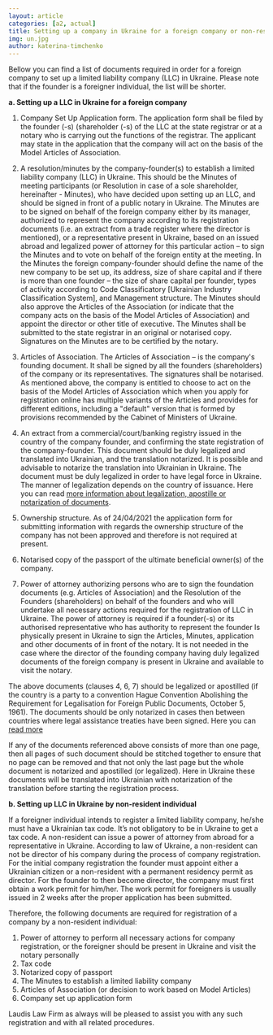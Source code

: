 ```yaml
---
layout: article
categories: [a2, actual]
title: Setting up a company in Ukraine for a foreign company or non-resident individual
img: un.jpg
author: katerina-timchenko
---
```


Bellow you can find a list of documents required in order for a foreign company to set up a limited liability company (LLC) in Ukraine. Please note that 
if the founder is a foreigner individual, the list will be shorter. 

**a. Setting up a LLC in Ukraine for a foreign company**

1. Company Set Up Application form.
 The application form shall be filed by the founder (-s) (shareholder (-s) of the LLC at the state registrar or at a notary who is carrying out the functions of the registrar. The applicant may state in the application that the company will act on the basis of the Model Articles of Association. 

2. A resolution/minutes by the company-founder(s) to establish a limited liability company (LLC) in Ukraine.
 This should be the Minutes of meeting participants (or Resolution in case of a sole shareholder, hereinafter - Minutes), who have decided upon setting up an LLC, and should be signed in front of a public notary in Ukraine. The Minutes are to be signed on behalf of the foreign company either by its manager,
authorized to represent the company according to its registration documents (i.e. an extract from a trade register where the director is mentioned), or a representative present in Ukraine, based on an issued abroad and legalized power of attorney for this particular action – to sign the Minutes and to vote 
on behalf of the foreign entity at the meeting.
 In the Minutes the foreign company-founder should define the name of the new company to be set up, its address, size of share capital and if there is more than one founder – the size of share capital per founder, types of activity according to Code Classificatory [Ukrainian Industry Classification System], 
and Management structure. The Minutes should also approve the Articles of the Association (or indicate that the company acts on the basis of the Model Articles of Association) and appoint the director or other title of executive. The Minutes shall be submitted to the state registrar in an original or notarised copy. Signatures on the Minutes are to be certified by the notary.

3. Articles of Association.
 The Articles of Association – is the company's founding document. It shall be signed by all the founders (shareholders) of the company or its representatives. The signatures shall be notarised. 
As mentioned above, the company is entitled to choose to act on the basis of the Model Articles of Association which when you apply for registration online has multiple variants of the Articles and provides for different editions, including a "default" version that is formed by provisions recommended by the Cabinet of Ministers of Ukraine. 

4. An extract from a commercial/court/banking registry issued in the country of the company founder, and confirming the state registration of the company-founder.
 This document should be duly legalized and translated into Ukrainian, and the  translation notarized. It is possible and advisable to notarize the translation into Ukrainian in Ukraine. 
The document must be duly legalized in order to have legal force in Ukraine. The manner of legalization depends on the country of issuance. Here you can 
read [more information about legalization, apostille or notarization of documents]( http://itin.ua/legalization-of-documents.html).

5. Ownership structure.
 As of 24/04/2021 the application form for submitting information with regards the ownership structure of the company has not been approved and therefore 
is not required at present.

6. Notarised copy of the passport of the ultimate beneficial owner(s) of the company.

7. Power of attorney authorizing persons who are to sign the foundation documents (e.g. Articles of Association) and the Resolution of the Founders (shareholders) on behalf of the founders and who will undertake all necessary actions required for the registration of LLC in Ukraine.
 The power of attorney is required if a founder(-s) or its authorised representative who has authority to represent the founder Is physically present in Ukraine to sign the Articles, Minutes, application and other documents of in front of the notary. It is not needed in the case where the director of the founding company having duly legalized documents of the foreign company is present in Ukraine and available to visit the notary. 

 The above documents (clauses 4, 6, 7) should be legalized or apostilled (if the country is a party to a convention Hague Convention Abolishing the Requirement for Legalisation for Foreign Public Documents, October 5, 1961). The documents should be only notarized in cases then between countries where legal assistance treaties have been signed. Here you can [read more]( http://itin.ua/legalization-of-documents.html)

 If any of the documents referenced above consists of more than one page, then all pages of such document should be stitched together to ensure that no page can be removed and that not only the last page but the whole document is notarized and apostilled (or legalized). Here in Ukraine these documents will be translated into Ukrainian with notarization of the translation before starting the registration process.

**b. Setting up LLC in Ukraine by non-resident individual**

If a foreigner individual intends to register a limited liability company, he/she must have a Ukrainian tax code. It’s not obligatory to be in Ukraine to 
get a tax code. A non-resident can issue a power of attorney from abroad for a representative in Ukraine. 
According to law of Ukraine, a non-resident can not be director of his company during the process of company registration. For the initial company registration the founder must appoint either a Ukrainian citizen or a non-resident with a permanent residency permit as director. For the founder to then 
become director, the company must first obtain a work permit for him/her.  The work permit for foreigners is usually issued in 2 weeks after the proper 
application has been submitted.

Therefore, the following documents are required for registration of a company by a non-resident individual:

1. Power of attorney to perform all necessary actions for company registration, or the foreigner should be present in Ukraine and visit the notary personally
2. Tax code
3. Notarized copy of passport
4. The Minutes to establish a limited liability company
5. Articles of Association (or decision to work based on Model Articles)
6. Company set up application form 

Laudis Law Firm as always will be pleased to assist you with any such registration and with all related procedures.
